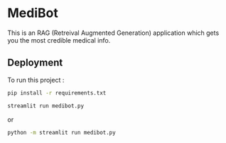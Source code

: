 
# MediBot 

This is an RAG (Retreival Augmented Generation) application which gets you the most credible medical info. 


## Deployment

To run this project :

```bash
pip install -r requirements.txt
```

```bash
streamlit run medibot.py
```

or 

```bash
python -m streamlit run medibot.py
```

